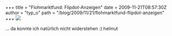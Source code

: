 +++
title = "Flohmarktfund: Flipdot-Anzeigen"
date = 2009-11-21T08:57:30Z
author = "typ_o"
path = "/blog/2009/11/21/flohmarktfund-flipdot-anzeigen"
+++
![](https://flipdot.org/blog/uploads/IMG_7226.jpg)  
  
... da konnte ich natürlich nicht widerstehen :) helmut
